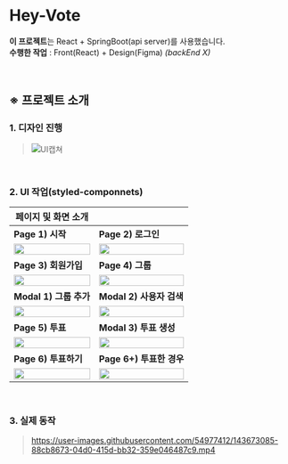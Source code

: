 # Hey-Vote

**이 프로젝트**는 React + SpringBoot(api server)를 사용했습니다.   
**수행한 작업** : Front(React) + Design(Figma) *(backEnd X)*
   
<br/>
   
## ※ 프로젝트 소개
   
### 1. 디자인 진행
> ![UI캡쳐](https://user-images.githubusercontent.com/54977412/140598062-5f70dac6-9c33-49ca-a334-0e09ed167d16.png)
   
<br/>

### 2. UI 작업(styled-componnets)

|**페이지 및 화면 소개**||
|------|------|
|**Page 1) 시작**|**Page 2) 로그인**|
|<img src="https://user-images.githubusercontent.com/54977412/140598365-7717c20f-08ad-42c8-91cd-c63fd8efa83e.png" width="100%" height="20%"/>|<img src="https://user-images.githubusercontent.com/54977412/140598973-99096664-d70f-4605-b739-ca069c55995e.png" width="100%" height="20%"/>|
|**Page 3) 회원가입**|**Page 4) 그룹**|
|<img src="https://user-images.githubusercontent.com/54977412/140598721-d9d324ef-5884-4513-b2e1-6fa4b81ee9db.png" width="100%" height="20%"/>|<img src="https://user-images.githubusercontent.com/54977412/140598777-f2aa433f-55b2-4153-b4b6-8fdad72b4f9d.png" width="100%" height="20%"/>|
|**Modal 1) 그룹 추가**|**Modal 2) 사용자 검색**|
|<img src="https://user-images.githubusercontent.com/54977412/140598780-28a067f2-47bb-4ba9-b692-d24785e3f4c7.png" width="100%" height="20%"/>|<img src="https://user-images.githubusercontent.com/54977412/140598782-b190e929-8be4-46c2-890f-058211ee34a7.png" width="100%" height="20%"/>|
|**Page 5) 투표**|**Modal 3) 투표 생성**|
|<img src="https://user-images.githubusercontent.com/54977412/140598935-ddf7a642-d826-4ee2-b839-0525cf926d8a.png" width="100%" height="20%"/>|<img src="https://user-images.githubusercontent.com/54977412/140598937-ee31fb6c-2fbb-4de5-a955-561e4de3016e.png" width="100%" height="20%"/>|
|**Page 6) 투표하기**|**Page 6+) 투표한 경우**|
|<img src="https://user-images.githubusercontent.com/54977412/140598961-e08c965c-0ec1-48cd-a9f4-66670ec984dc.png" width="100%" height="20%"/>|<img src="https://user-images.githubusercontent.com/54977412/140598964-b897fadb-507b-4f17-b56f-1f63c072a348.png" width="100%" height="20%"/>|

<br/>

### 3. 실제 동작
> https://user-images.githubusercontent.com/54977412/143673085-88cb8673-04d0-415d-bb32-359e046487c9.mp4

